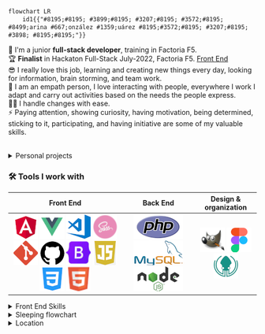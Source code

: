```mermaid
flowchart LR
    id1{{"#8195;#8195; #3899;#8195; #3207;#8195; #3572;#8195;  #8499;arina #667;onzález #1359;uárez #8195;#3572;#8195; #3207;#8195; #3898; #8195;#8195;"}}
```

🌱 I'm a junior **full-stack developer**, training in Factoria F5. <br>
🏆 **Finalist** in Hackaton Full-Stack July-2022, Factoria F5. [Front End](https://github.com/Yelose/hackathon2022-backend) <br> 
😎 I really love this job, learning and creating new things every day, looking for information, brain storming, and team work. <br>
👥 I am an empath person, I love interacting with people, everywhere I work I adapt and carry out activities based on the needs the people express. <br>
🦸‍♀️ I handle changes with ease.<br>
⚡ Paying attention, showing curiosity, having motivation, being determined, sticking to it, participating, and having initiative are some of my valuable skills.<br>
<br>

<details><summary>Personal projects</summary>

   * Right in the beginning of the bootcamp I thought about making a simple website where I insert my [exercises](https://yelose.github.io/f5exercises/)      
   * Learning JS, I just felt like making a simple [2 players local game](https://github.com/Yelose/dice150) wich actually helped me to understand JavaScript

</details>

### 🛠 Tools I work with

| Front End | Back End | Design & organization |
| :---:  |  :---:  |  :---: |
|  [![Angular](https://github.com/Yelose/Yelose/blob/main/img/angular.png?raw=true)](https://angular.io/) [![Vue](https://github.com/Yelose/Yelose/blob/main/img/vue.png?raw=true)](https://vuejs.org/guide/introduction.html) [![VS code](https://github.com/Yelose/Yelose/blob/main/img/vscode.png?raw=true)](https://code.visualstudio.com/) [![Sass](https://github.com/Yelose/Yelose/blob/main/img/sass.png?raw=true)](https://sass-lang.com/documentation/)  [![Git](https://github.com/Yelose/Yelose/blob/main/img/git.png?raw=true)](https://git-scm.com)  [![GitHub](https://github.com/Yelose/Yelose/blob/main/img/github.png?raw=true)](https://github.com/) [![Bootstrap](https://github.com/Yelose/Yelose/blob/main/img/bootstrap.png?raw=true)](https://getbootstrap.com/)  [![JavaScript](https://github.com/Yelose/Yelose/blob/main/img/js.png?raw=true)](https://www.w3schools.com/js) [![CSS 3](https://github.com/Yelose/Yelose/blob/main/img/css.png?raw=true)](https://www.w3schools.com/cssref/) [![HTML 5](https://github.com/Yelose/Yelose/blob/main/img/html.png?raw=true)](https://www.w3schools.com/html)   | [![PhP](https://github.com/Yelose/Yelose/blob/main/img/php.png?raw=true)](https://www.php.net/)  [![MySql](https://github.com/Yelose/Yelose/blob/main/img/mysql.png?raw=true)](https://dev.mysql.com/)  [![NodeJS](https://github.com/Yelose/Yelose/blob/main/img/nodejs.png?raw=true)](https://nodejs.org)   | [![Gimp2](https://github.com/Yelose/Yelose/blob/main/img/gimp.png?raw=true)](https://www.gimp.org/)  [![Figma](https://github.com/Yelose/Yelose/blob/main/img/figma.png?raw=true)](https://www.figma.com/)  [![GitKraken](https://github.com/Yelose/Yelose/blob/main/img/gitkraken.png?raw=true)](https://www.gitkraken.com/)  |



<details><summary>Front End Skills</summary>

```mermaid
%%{init: {'theme':'base'}}%%
pie 
    "HTML" : 7
    "CSS/Sass" : 7
    "JavaScript" : 5
    "Angular" :  4
    "Vue" : 3
    "Bootstrap" : 1
```

</details>

<details><summary>Sleeping flowchart</summary>
    
```mermaid
    %%{init: {'theme':'base'}}%%
flowchart LR
id1[Do I want to sleep?]--"#8195;yes#8195;"-->id2[let sheeps = 0]
id1--"#8195;no#8195;"-->id3[Stay awake]
id2-->id4[Am I asleep?]--"#8195;yes#8195;"-->id5[sweet dreams zzZ]
id4--"#8195;no#8195;"-->id6[sheep ++]--"#8195;counting sheeps#8195;"--->id4
```
    
</details>  

<details><summary>Location</summary>

```topojson
{
  "type": "FeatureCollection",
  "features": [
    {
      "type": "Feature",
      "properties": {
        "marker-color": "#7e7e7e",
        "marker-size": "medium",
        "marker-symbol": "star"
      },
      "geometry": {
        "type": "Point",
        "coordinates": [
          -5.636758804321289,
          43.287858704287586
        ]
      }
    },
    {
      "type": "Feature",
      "properties": {
        "stroke": "#555555",
        "stroke-width": 2,
        "stroke-opacity": 1
      },
      "geometry": {
        "type": "LineString",
        "coordinates": [
          [
            -1.7742919921875,
            43.389081939117496
          ],
          [
            -1.79901123046875,
            43.396067384306825
          ],
          [
            -1.871795654296875,
            43.37411041676222
          ],
          [
            -1.8772888183593748,
            43.35913519735781
          ],
          [
            -1.923980712890625,
            43.33816367935935
          ],
          [
            -1.9555664062500002,
            43.34016127896536
          ],
          [
            -1.9871520996093748,
            43.33916248737743
          ],
          [
            -2.003631591796875,
            43.328174695525846
          ],
          [
            -1.9898986816406248,
            43.32118142926661
          ],
          [
            -1.995391845703125,
            43.31418735795812
          ],
          [
            -2.009124755859375,
            43.31918320532585
          ],
          [
            -2.02423095703125,
            43.32417864195586
          ],
          [
            -2.13134765625,
            43.29519939210697
          ],
          [
            -2.154693603515625,
            43.29619890659104
          ],
          [
            -2.162933349609375,
            43.28820233071705
          ],
          [
            -2.17803955078125,
            43.292200750082785
          ],
          [
            -2.21649169921875,
            43.312188904005396
          ],
          [
            -2.2412109375,
            43.31118965238512
          ],
          [
            -2.2508239746093746,
            43.30119623257966
          ],
          [
            -2.28790283203125,
            43.297198404646366
          ],
          [
            -2.324981689453125,
            43.29819788627291
          ],
          [
            -2.355194091796875,
            43.304194431026296
          ],
          [
            -2.368927001953125,
            43.3056934748018
          ],
          [
            -2.3716735839843746,
            43.309690744149876
          ],
          [
            -2.3778533935546875,
            43.308691451456546
          ],
          [
            -2.4011993408203125,
            43.321680974983344
          ],
          [
            -2.4231719970703125,
            43.322680054094555
          ],
          [
            -2.41973876953125,
            43.328674183738606
          ],
          [
            -2.4382781982421875,
            43.33416828298583
          ],
          [
            -2.443771362304687,
            43.33217048621886
          ],
          [
            -2.4561309814453125,
            43.33666543652568
          ],
          [
            -2.4609375,
            43.33466772190882
          ],
          [
            -2.4781036376953125,
            43.35713822211053
          ],
          [
            -2.484283447265625,
            43.35514118114017
          ],
          [
            -2.492523193359375,
            43.36662326918429
          ],
          [
            -2.5028228759765625,
            43.36562491300814
          ],
          [
            -2.5117492675781246,
            43.37710501700073
          ],
          [
            -2.525482177734375,
            43.37560773536677
          ],
          [
            -2.5467681884765625,
            43.37311218382002
          ],
          [
            -2.558441162109375,
            43.38508989465156
          ],
          [
            -2.5591278076171875,
            43.39007990915454
          ],
          [
            -2.57080078125,
            43.39107786275974
          ],
          [
            -2.583160400390625,
            43.38608793041562
          ],
          [
            -2.5838470458984375,
            43.39007990915454
          ],
          [
            -2.59002685546875,
            43.38758495325232
          ],
          [
            -2.594833374023437,
            43.392075799933025
          ],
          [
            -2.6003265380859375,
            43.39057888801111
          ],
          [
            -2.6023864746093746,
            43.394071624983866
          ],
          [
            -2.6168060302734375,
            43.39107786275974
          ],
          [
            -2.621612548828125,
            43.394071624983866
          ],
          [
            -2.62847900390625,
            43.39457057097661
          ],
          [
            -2.6374053955078125,
            43.40305202432616
          ],
          [
            -2.6360321044921875,
            43.41103348412606
          ],
          [
            -2.646331787109375,
            43.415023819646535
          ],
          [
            -2.657318115234375,
            43.40903821777055
          ],
          [
            -2.67242431640625,
            43.413527474637455
          ],
          [
            -2.679290771484375,
            43.41252989075731
          ],
          [
            -2.6861572265625,
            43.40654404239366
          ],
          [
            -2.6937103271484375,
            43.394071624983866
          ],
          [
            -2.6978302001953125,
            43.40454862814641
          ],
          [
            -2.70263671875,
            43.415522593099915
          ],
          [
            -2.712249755859375,
            43.41901389224468
          ],
          [
            -2.7184295654296875,
            43.41701888881103
          ],
          [
            -2.7211761474609375,
            43.42699324866588
          ],
          [
            -2.7390289306640625,
            43.42948658186479
          ],
          [
            -2.7472686767578125,
            43.450426525819836
          ],
          [
            -2.7520751953125,
            43.45690646829029
          ],
          [
            -2.7664947509765625,
            43.44893105587766
          ],
          [
            -2.7733612060546875,
            43.450426525819836
          ],
          [
            -2.780227661132812,
            43.44544148221772
          ],
          [
            -2.786407470703125,
            43.44743554895962
          ],
          [
            -2.808380126953125,
            43.431481174475
          ],
          [
            -2.8241729736328125,
            43.43397432280115
          ],
          [
            -2.83172607421875,
            43.43197981235683
          ],
          [
            -2.8488922119140625,
            43.43397432280115
          ],
          [
            -2.852325439453125,
            43.42998523617976
          ],
          [
            -2.8681182861328125,
            43.431481174475
          ],
          [
            -2.868804931640625,
            43.435968767512506
          ],
          [
            -2.89215087890625,
            43.43696596521823
          ],
          [
            -2.8942108154296875,
            43.434472940141475
          ],
          [
            -2.90313720703125,
            43.434472940141475
          ],
          [
            -2.90313720703125,
            43.438960311329645
          ],
          [
            -2.94708251953125,
            43.4374645579086
          ],
          [
            -2.948455810546875,
            43.43098253248489
          ],
          [
            -2.9573822021484375,
            43.428489260910034
          ],
          [
            -2.9546356201171875,
            43.4175176458317
          ],
          [
            -2.9477691650390625,
            43.41701888881103
          ],
          [
            -2.9498291015625,
            43.410035859164545
          ],
          [
            -2.962188720703125,
            43.415522593099915
          ],
          [
            -2.9718017578125,
            43.41252989075731
          ],
          [
            -2.97454833984375,
            43.40454862814641
          ],
          [
            -3.008880615234375,
            43.38309377382831
          ],
          [
            -3.0150604248046875,
            43.38209568876923
          ],
          [
            -3.0246734619140625,
            43.37860226166394
          ],
          [
            -3.0315399169921875,
            43.37860226166394
          ],
          [
            -3.0397796630859375,
            43.37361130234503
          ],
          [
            -3.0205535888671875,
            43.35863595970756
          ],
          [
            -3.022613525390625,
            43.35364335728179
          ],
          [
            -3.0136871337890625,
            43.34615368345727
          ],
          [
            -3.0178070068359375,
            43.34116005412307
          ],
          [
            -3.0123138427734375,
            43.33766426918899
          ],
          [
            -3.0157470703125,
            43.328174695525846
          ]

        ]
      }
    }
  ]
}

```
    
</details>
